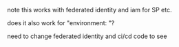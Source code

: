 note this works with federated identity and iam for SP etc. 

does it also work for "environment: "?

need to change federated identity and ci/cd code to see
